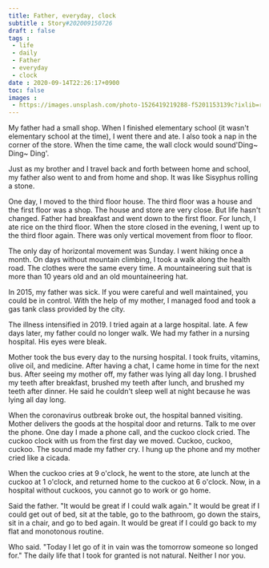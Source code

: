 ```yaml
---
title: Father, everyday, clock
subtitle : Story#202009150726
draft : false
tags :
 - life
 - daily
 - Father
 - everyday
 - clock
date : 2020-09-14T22:26:17+0900
toc: false
images : 
 - https://images.unsplash.com/photo-1526419219288-f5201153139c?ixlib=rb-1.2.1&q=80&fm=jpg&crop=entropy&cs=tinysrgb&w=1080&fit=max&ixid=eyJhcHBfaWQiOjE1NTU0OX0
---
```


My father had a small shop. When I finished elementary school (it wasn't elementary school at the time), I went there and ate. I also took a nap in the corner of the store. When the time came, the wall clock would sound'Ding~ Ding~ Ding'.  

Just as my brother and I travel back and forth between home and school, my father also went to and from home and shop. It was like Sisyphus rolling a stone.  

One day, I moved to the third floor house. The third floor was a house and the first floor was a shop. The house and store are very close. But life hasn't changed. Father had breakfast and went down to the first floor. For lunch, I ate rice on the third floor. When the store closed in the evening, I went up to the third floor again. There was only vertical movement from floor to floor.  

The only day of horizontal movement was Sunday. I went hiking once a month. On days without mountain climbing, I took a walk along the health road. The clothes were the same every time. A mountaineering suit that is more than 10 years old and an old mountaineering hat.  

In 2015, my father was sick. If you were careful and well maintained, you could be in control. With the help of my mother, I managed food and took a gas tank class provided by the city.  

The illness intensified in 2019. I tried again at a large hospital. late. A few days later, my father could no longer walk. We had my father in a nursing hospital. His eyes were bleak.  

Mother took the bus every day to the nursing hospital. I took fruits, vitamins, olive oil, and medicine. After having a chat, I came home in time for the next bus. After seeing my mother off, my father was lying all day long. I brushed my teeth after breakfast, brushed my teeth after lunch, and brushed my teeth after dinner. He said he couldn't sleep well at night because he was lying all day long.  

When the coronavirus outbreak broke out, the hospital banned visiting. Mother delivers the goods at the hospital door and returns. Talk to me over the phone. One day I made a phone call, and the cuckoo clock cried. The cuckoo clock with us from the first day we moved. Cuckoo, cuckoo, cuckoo. The sound made my father cry. I hung up the phone and my mother cried like a cicada.  

When the cuckoo cries at 9 o'clock, he went to the store, ate lunch at the cuckoo at 1 o'clock, and returned home to the cuckoo at 6 o'clock. Now, in a hospital without cuckoos, you cannot go to work or go home.  

Said the father. "It would be great if I could walk again." It would be great if I could get out of bed, sit at the table, go to the bathroom, go down the stairs, sit in a chair, and go to bed again. It would be great if I could go back to my flat and monotonous routine.  

Who said. "Today I let go of it in vain was the tomorrow someone so longed for." The daily life that I took for granted is not natural. Neither I nor you.  

